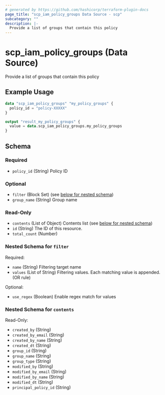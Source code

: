 ```yaml
---
# generated by https://github.com/hashicorp/terraform-plugin-docs
page_title: "scp_iam_policy_groups Data Source - scp"
subcategory: ""
description: |-
  Provide a list of groups that contain this policy
---
```


# scp_iam_policy_groups (Data Source)

Provide a list of groups that contain this policy

## Example Usage

```terraform
data "scp_iam_policy_groups" "my_policy_groups" {
  policy_id = "policy-XXXXX"
}

output "result_my_policy_groups" {
  value = data.scp_iam_policy_groups.my_policy_groups
}
```

<!-- schema generated by tfplugindocs -->
## Schema

### Required

- `policy_id` (String) Policy ID

### Optional

- `filter` (Block Set) (see [below for nested schema](#nestedblock--filter))
- `group_name` (String) Group name

### Read-Only

- `contents` (List of Object) Contents list (see [below for nested schema](#nestedatt--contents))
- `id` (String) The ID of this resource.
- `total_count` (Number)

<a id="nestedblock--filter"></a>
### Nested Schema for `filter`

Required:

- `name` (String) Filtering target name
- `values` (List of String) Filtering values. Each matching value is appended. (OR rule)

Optional:

- `use_regex` (Boolean) Enable regex match for values


<a id="nestedatt--contents"></a>
### Nested Schema for `contents`

Read-Only:

- `created_by` (String)
- `created_by_email` (String)
- `created_by_name` (String)
- `created_dt` (String)
- `group_id` (String)
- `group_name` (String)
- `group_type` (String)
- `modified_by` (String)
- `modified_by_email` (String)
- `modified_by_name` (String)
- `modified_dt` (String)
- `principal_policy_id` (String)


